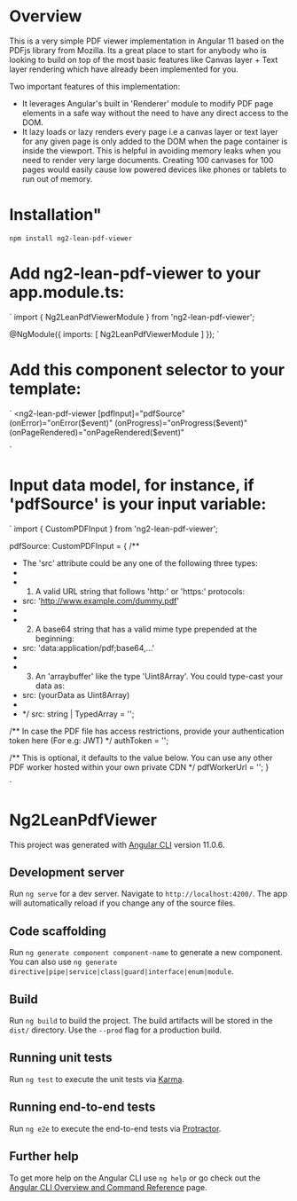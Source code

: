 
# Overview
This is a very simple PDF viewer implementation in Angular 11 based on the PDFjs library from Mozilla. Its a great place to start for anybody who is looking to build on top of the most basic features like Canvas layer + Text layer rendering which have already been implemented for you.

Two important features of this implementation:
- It leverages Angular's built in 'Renderer' module to modify PDF page elements in a safe way without the need to have any direct access to the DOM.
- It lazy loads or lazy renders every page i.e a canvas layer or text layer for any given page is only added to the DOM when the page container is inside the viewport. This is helpful in avoiding memory leaks when you need to render very large documents. Creating 100 canvases for 100 pages would easily cause low powered devices like phones or tablets to run out of memory.


# Installation"
`
npm install ng2-lean-pdf-viewer
`

# Add ng2-lean-pdf-viewer to your app.module.ts:
`
import { Ng2LeanPdfViewerModule } from 'ng2-lean-pdf-viewer';

@NgModule({
  imports: [
    Ng2LeanPdfViewerModule
  ]
});
`

# Add this component selector to your template:
`
<ng2-lean-pdf-viewer 
    [pdfInput]="pdfSource" 
    (onError)="onError($event)"
    (onProgress)="onProgress($event)"
    (onPageRendered)="onPageRendered($event)" 
>
</ng2-lean-pdf-viewer>
`

# Input data model, for instance, if 'pdfSource' is your input variable:
`
import { CustomPDFInput } from 'ng2-lean-pdf-viewer';

pdfSource: CustomPDFInput = {
  /**
   * The 'src' attribute could be any one of the following three types:
   *  
   * 1. A valid URL string that follows 'http:' or 'https:' protocols:
   * src: 'http://www.example.com/dummy.pdf'
   * 
   * 2. A base64 string that has a valid mime type prepended at the beginning:
   * src: 'data:application/pdf;base64,...'
   * 
   * 3. An 'arraybuffer' like the type 'Uint8Array'. You could type-cast your data as:
   * src: (yourData as Uint8Array)
   * 
   * */
  src: string | TypedArray = '';
  
  /** In case the PDF file has access restrictions, provide your authentication token here (For e.g: JWT)  */
  authToken = '';

  /** This is optional, it defaults to the value below. You can use any other PDF worker hosted within your own private CDN */
  pdfWorkerUrl = '';
}

`
# Ng2LeanPdfViewer

This project was generated with [Angular CLI](https://github.com/angular/angular-cli) version 11.0.6.

## Development server

Run `ng serve` for a dev server. Navigate to `http://localhost:4200/`. The app will automatically reload if you change any of the source files.

## Code scaffolding

Run `ng generate component component-name` to generate a new component. You can also use `ng generate directive|pipe|service|class|guard|interface|enum|module`.

## Build

Run `ng build` to build the project. The build artifacts will be stored in the `dist/` directory. Use the `--prod` flag for a production build.

## Running unit tests

Run `ng test` to execute the unit tests via [Karma](https://karma-runner.github.io).

## Running end-to-end tests

Run `ng e2e` to execute the end-to-end tests via [Protractor](http://www.protractortest.org/).

## Further help

To get more help on the Angular CLI use `ng help` or go check out the [Angular CLI Overview and Command Reference](https://angular.io/cli) page.
